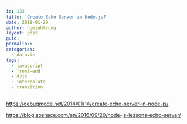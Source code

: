 ```yaml
---
id: 132
title: 'Create Echo Server in Node.js?'
date: 2018-01-29
author: ngminhtrung
layout: post
guid: 
permalink: 
categories:
  - dataviz
tags:
  - javascript
  - front-end
  - d3js
  - interpolate
  - transition
---
```


https://debugmode.net/2014/01/14/create-echo-server-in-node-js/

https://blog.soshace.com/en/2016/09/20/node-js-lessons-echo-server/